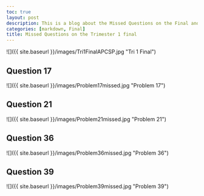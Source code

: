 ```yaml
---
toc: true
layout: post
description: This is a blog about the Missed Questions on the Final and will provide the correct answer and why
categories: [markdown, Final]
title: Missed Questions on the Trimester 1 final
---
```


![]({{ site.baseurl }}/images/Tri1FinalAPCSP.jpg "Tri 1 Final")

## Question 17
![]({{ site.baseurl }}/images/Problem17missed.jpg "Problem 17")

## Question 21
![]({{ site.baseurl }}/images/Problem21missed.jpg "Problem 21")

## Question 36
![]({{ site.baseurl }}/images/Problem36missed.jpg "Problem 36")

## Question 39
![]({{ site.baseurl }}/images/Problem39missed.jpg "Problem 39")